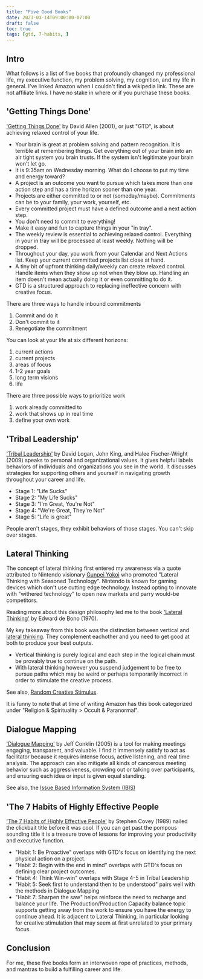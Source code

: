 ```yaml
---
title: "Five Good Books"
date: 2023-03-14T09:00:00-07:00
draft: false
toc: true
tags: [gtd, 7-habits, ]
---
```


## Intro

What follows is a list of five books that profoundly changed my professional life, my executive function, my problem solving, my cognition, and my life in general. I've linked Amazon when I couldn't find a wikipedia link. These are not affiliate links. I have no stake in where or if you purchase these books.

## 'Getting Things Done'

['Getting Things Done'][0] by David Allen (2001), or just "GTD", is about achieving relaxed control of your life.

- Your brain is great at problem solving and pattern recognition. It is terrible at remembering things. Get everything out of your brain into an air tight system you brain trusts. If the system isn't legitimate your brain won't let go.
- It is 9:35am on Wednesday morning. What do I choose to put my time and energy toward?
- A project is an outcome you want to pursue which takes more than one action step and has a time horizon sooner than one year.
- Projects are either committed to or not (someday/maybe). Commitments can be to your family, your work, yourself, etc.  
- Every committed project must have a defined outcome and a next action step. 
- You don't need to commit to everything!
- Make it easy and fun to capture things in your "in tray".
- The weekly review is essential to achieving relaxed control. Everything in your in tray will be processed at least weekly. Nothing will be dropped.
- Throughout your day, you work from your Calendar and Next Actions list. Keep your current committed projects list close at hand.
- A tiny bit of upfront thinking daily/weekly can create relaxed control. Handle items when they show up not when they blow up. Handling an item doesn't mean actually doing it or even committing to do it.
- GTD is a structured approach to replacing ineffective concern with creative focus.

There are three ways to handle inbound commitments
  1. Commit and do it
  2. Don't commit to it
  3. Renegotiate the commitment

You can look at your life at six different horizons: 
  1. current actions
  1. current projects
  1. areas of focus
  1. 1-2 year goals
  1. long term visions
  1. life

There are three possible ways to prioritize work
  1. work already committed to
  1. work that shows up in real time
  1. define your own work

## 'Tribal Leadership'

['Tribal Leadership'][1] by David Logan, John King, and Halee Fischer-Wright (2009) speaks to personal and organizational values. It gives helpful labels behaviors of individuals and organizations you see in the world. It discusses strategies for supporting others and yourself in navigating growth throughout your career and life.

- Stage 1: "Life Sucks"
- Stage 2: "My Life Sucks"
- Stage 3: "I'm Great, You're Not"
- Stage 4: "We're Great, They're Not"
- Stage 5: "Life is great"

People aren't stages, they exhibit behaviors of those stages. You can't skip over stages. 

## Lateral Thinking

The concept of lateral thinking first entered my awareness via a quote attributed to Nintendo visionary [Gunpei Yokoi][6] who promoted "Lateral Thinking with Seasoned Technology". Nintendo is known for gaming devices which don't use cutting edge technology. Instead opting to innovate with "withered technology" to open new markets and parry would-be competitors.

Reading more about this design philosophy led me to the book ['Lateral Thinking'][3] by Edward de Bono (1970). 

My key takeaway from this book was the distinction between vertical and [lateral thinking][6]. They complement eachother and you need to get good at both to produce your best outputs. 
- Vertical thinking is purely logical and each step in the logical chain must be provably true to continue on the path. 
- With lateral thinking however you suspend judgement to be free to pursue paths which may be weird or perhaps temporarily incorrect in order to stimulate the creative process.

See also, [Random Creative Stimulus](https://en.wikipedia.org/w/index.php?title=Random_stimulus&oldid=1137627486).

It is funny to note that at time of writing Amazon has this book categorized under "Religion & Spirituality > Occult & Paranormal".

## Dialogue Mapping

['Dialogue Mapping'][4] by Jeff Conklin (2005) is a tool for making meetings engaging, transparent, and valuable. I find it immensely satisfy to act as facilitator because it requires intense focus, active listening, and real time analysis. The approach can also mitigate all kinds of cancerous meeting behavior such as aggressiveness, crowding out or talking over participants, and ensuring each idea or input is given equal standing.

See also, the [Issue Based Information System (IBIS)][5]

## 'The 7 Habits of Highly Effective People

['The 7 Habits of Highly Effective People'][2] by Stephen Covey (1989) nailed the clickbait title before it was cool. If you can get past the pompous sounding title it is a treasure trove of lessons for improving your productivity and executive function. 

- "Habit 1: Be Proactive" overlaps with GTD's focus on identifying the next physical action on a project. 
- "Habit 2: Begin with the end in mind" overlaps with GTD's focus on defining clear project outcomes.
- "Habit 4: Think Win-win" overlaps with Stage 4-5 in Tribal Leadership
- "Habit 5: Seek first to understand then to be understood" pairs well with the methods in Dialogue Mapping
- "Habit 7: Sharpen the saw" helps reinforce the need to recharge and balance your life. The Production/Production Capacity balance topic supports getting away from the work to ensure you have the energy to continue ahead. It is adjacent to Lateral Thinking, in particular looking for creative stimulation that may seem at first unrelated to your primary focus.

## Conclusion

For me, these five books form an interwoven rope of practices, methods, and mantras to build a fulfilling career and life. 


  [0]: https://en.wikipedia.org/wiki/Getting_Things_Done
  [1]: https://www.amazon.com/dp/0061251321
  [2]: https://www.amazon.com/dp/1982137274
  [3]: https://www.amazon.com/dp/0060903252
  [4]: https://www.amazon.com/dp/B00ANVNAF8
  [5]: https://en.wikipedia.org/w/index.php?title=Issue-based_information_system&oldid=1144147691
  [6]: https://en.wikipedia.org/w/index.php?title=Lateral_thinking&oldid=1136801254

